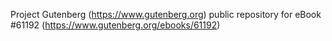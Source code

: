 Project Gutenberg (https://www.gutenberg.org) public repository for eBook #61192 (https://www.gutenberg.org/ebooks/61192)
